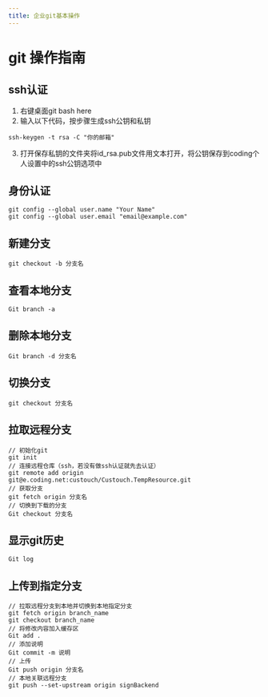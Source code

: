 ```yaml
---
title: 企业git基本操作
---
```


# git 操作指南

## ssh认证
1. 右键桌面git bash here
2. 输入以下代码，按步骤生成ssh公钥和私钥
```
ssh-keygen -t rsa -C "你的邮箱"
```
3. 打开保存私钥的文件夹将id_rsa.pub文件用文本打开，将公钥保存到coding个人设置中的ssh公钥选项中

## 身份认证
```
git config --global user.name "Your Name"
git config --global user.email "email@example.com"
```
## 新建分支
```
git checkout -b 分支名
```
## 查看本地分支
```
Git branch -a
```
## 删除本地分支
```
Git branch -d 分支名
```
## 切换分支
```
git checkout 分支名
```
## 拉取远程分支
```
// 初始化git 
git init   
// 连接远程仓库（ssh，若没有做ssh认证就先去认证） 
git remote add origin git@e.coding.net:custouch/Custouch.TempResource.git
// 获取分支
git fetch origin 分支名
// 切换到下载的分支
Git checkout 分支名
```
## 显示git历史
```
Git log
```
## 上传到指定分支
```
// 拉取远程分支到本地并切换到本地指定分支
git fetch origin branch_name
git checkout branch_name
// 将修改内容加入缓存区
Git add .
// 添加说明
Git commit -m 说明
// 上传
Git push origin 分支名
// 本地关联远程分支
git push --set-upstream origin signBackend
```


